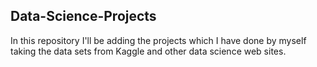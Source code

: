 ## Data-Science-Projects ##
In this repository I'll be adding the projects which I have done by myself taking the data sets from Kaggle and other data science web sites.           




